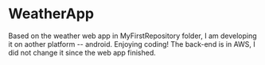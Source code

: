 # WeatherApp

Based on the weather web app in MyFirstRepository folder, I am developing it on aother platform -- android. Enjoying coding!
The back-end is in AWS, I did not change it since the web app finished.
